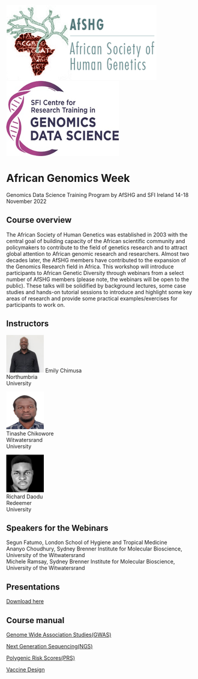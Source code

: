<img src="https://github.com/tinashedoc/cvx/blob/main/logo_original_tempb%20Afshg.jpeg" width="400" height="200">   <img src="https://github.com/tinashedoc/cvx/blob/main/SFI.jpg" width="300" height="200">

# African Genomics Week

Genomics Data Science Training Program by AfSHG and SFI Ireland 14-18 November 2022

## Course overview
The African Society of Human Genetics was established in 2003 with the central goal of building capacity of the African scientific community and policymakers to contribute to the field of genetics research and to attract global attention to African genomic research and researchers. Almost two decades later, the AfSHG members have contributed to the expansion of the Genomics Research field in Africa. This workshop will introduce participants to African Genetic Diversity through webinars from a select number of AfSHG members (please note, the webinars will be open to the public). These talks will be solidified by background lectures, some case studies and hands-on tutorial sessions to introduce and highlight some key areas of research and provide some practical examples/exercises for participants to work on.  

## Instructors
<img src="https://github.com/tinashedoc/cvx/blob/main/emile.jpeg" width="100" height="100"> 
Emily Chimusa <br> 
Northumbria <br>      
University <br>       

<img src="https://github.com/tinashedoc/cvx/blob/main/Tinashe%20passportfoto.jpeg" width="100" height="100"> <br>
Tinashe Chikowore <br> 
Witwatersrand <br> 
University <br>

<img src="https://github.com/tinashedoc/cvx/blob/main/U4dZ6bejk.jpeg" width="100" height="100"> <br>
Richard Daodu <br> 
Redeemer <br> 
University <br> 

## Speakers for the Webinars

Segun Fatumo, London School of Hygiene and Tropical Medicine<br>
Ananyo Choudhury, Sydney Brenner Institute for Molecular Bioscience, University of the Witwatersrand<br>
Michele Ramsay, Sydney Brenner Institute for Molecular Bioscience, University of the Witwatersrand<br>


## Presentations
<a href="https://github.com/tinashedoc/African-Genomics-Week/tree/main/Presentations" target="_blank">Download here</a>

## Course manual
<a href="https://github.com/tinashedoc/African-Genomics-Week/tree/main/manuals/GWAS" target="blank">Genome Wide Association Studies(GWAS)</a>

<a href="https://github.com/tinashedoc/African-Genomics-Week/tree/main/manuals/NGS%20analysis" target="blank">Next Generation Sequencing(NGS)</a>

<a href="https://github.com/tinashedoc/African-Genomics-Week/tree/main/manuals/polygenic%20risk%20scores" target="blank">Polygenic Risk Scores(PRS)</a>

<a href="https://github.com/tinashedoc/African-Genomics-Week/tree/main/manuals/Vaccine%20Design" target="blank"> Vaccine Design </a>



